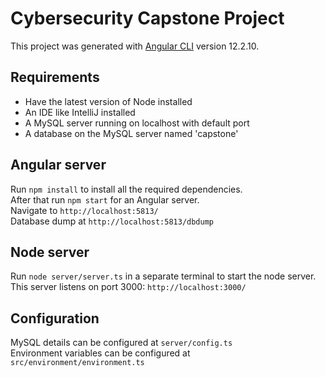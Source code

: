 # Cybersecurity Capstone Project

This project was generated with [Angular CLI](https://github.com/angular/angular-cli) version 12.2.10.

## Requirements

* Have the latest version of Node installed
* An IDE like IntelliJ installed
* A MySQL server running on localhost with default port
* A database on the MySQL server named 'capstone'

## Angular server

Run `npm install` to install all the required dependencies. <br />
After that run `npm start` for an Angular server. <br />
Navigate to `http://localhost:5813/` <br />
Database dump at `http://localhost:5813/dbdump`

## Node server

Run `node server/server.ts` in a separate terminal to start the node server. <br />
This server listens on port 3000: `http://localhost:3000/`

## Configuration

MySQL details can be configured at `server/config.ts` <br />
Environment variables can be configured at `src/environment/environment.ts`
